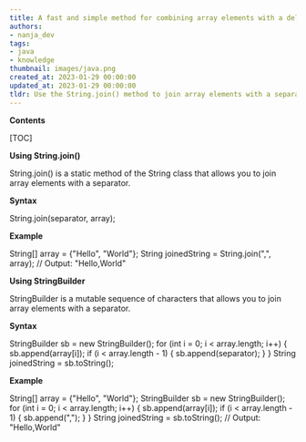```yaml
---
title: A fast and simple method for combining array elements with a delimiter (the opposite of split) in java
authors:
- nanja_dev
tags:
- java
- knowledge
thumbnail: images/java.png
created_at: 2023-01-29 00:00:00
updated_at: 2023-01-29 00:00:00
tldr: Use the String.join() method to join array elements with a separator.
---
```


**Contents**

[TOC]

**Using String.join()**

String.join() is a static method of the String class that allows you to join array elements with a separator.

**Syntax**

String.join(separator, array);

**Example**

String[] array = {"Hello", "World"};
String joinedString = String.join(",", array);
// Output: "Hello,World"

**Using StringBuilder**

StringBuilder is a mutable sequence of characters that allows you to join array elements with a separator.

**Syntax**

StringBuilder sb = new StringBuilder();
for (int i = 0; i < array.length; i++) {
    sb.append(array[i]);
    if (i < array.length - 1) {
        sb.append(separator);
    }
}
String joinedString = sb.toString();

**Example**

String[] array = {"Hello", "World"};
StringBuilder sb = new StringBuilder();
for (int i = 0; i < array.length; i++) {
    sb.append(array[i]);
    if (i < array.length - 1) {
        sb.append(",");
    }
}
String joinedString = sb.toString();
// Output: "Hello,World"
